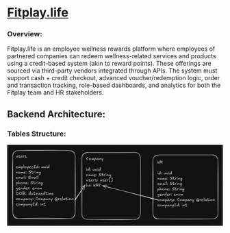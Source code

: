 # [Fitplay.life](http://Fitplay.life)

### Overview:

Fitplay.life is an employee wellness rewards platform where employees of partnered companies can redeem wellness-related services and products using a credit-based system (akin to reward points). These offerings are sourced via third-party vendors integrated through APIs. The system must support cash + credit checkout, advanced voucher/redemption logic, order and transaction tracking, role-based dashboards, and analytics for both the Fitplay team and HR stakeholders.

## Backend Architecture:

### Tables Structure:
![User, Company, HR](./docs/image.png)